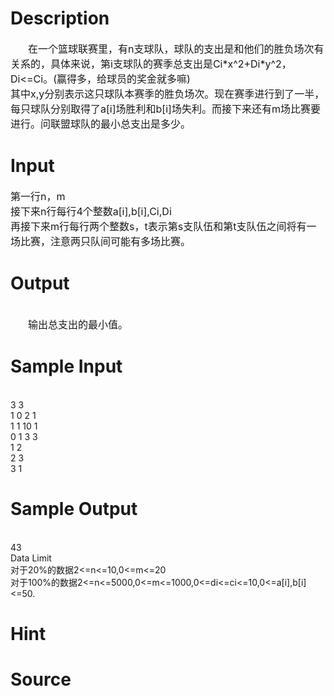 
# Description

<div class="content"><div style="text-indent: 21pt"><span style="font-size: medium">在一个篮球联赛里，有n支球队，球队的支出是和他们的胜负场次有关系的，具体来说，第i支球队的赛季总支出是Ci*x^2+Di*y^2，Di&lt;=Ci。(赢得多，给球员的奖金就多嘛)</span></div>
<div><span style="font-size: medium">其中x,y分别表示这只球队本赛季的胜负场次。现在赛季进行到了一半，每只球队分别取得了a[i]场胜利和b[i]场失利。而接下来还有m场比赛要进行。问联盟球队的最小总支出是多少。</span></div></div>

# Input

<div class="content"><div><span style="font-size: medium">第一行n，m</span></div>
<div><span style="font-size: medium">接下来n行每行4个整数a[i],b[i],Ci,Di</span></div>
<div><span style="font-size: medium">再接下来m行每行两个整数s，t表示第s支队伍和第t支队伍之间将有一场比赛，注意两只队间可能有多场比赛。</span></div></div>

# Output

<div class="content"><div> </div>
<div style="text-indent: 21pt"><span style="font-size: medium">输出总支出的最小值。</span></div></div>

# Sample Input

<div class="content"><span class="sampledata"><br/>
3 3<br/>
1 0 2 1<br/>
1 1 10 1<br/>
0 1 3 3<br/>
1 2<br/>
2 3<br/>
3 1<br/>
</span></div>

# Sample Output

<div class="content"><span class="sampledata"><br/>
43<br/>
Data Limit<br/>
对于20%的数据2&lt;=n&lt;=10,0&lt;=m&lt;=20<br/>
对于100%的数据2&lt;=n&lt;=5000,0&lt;=m&lt;=1000,0&lt;=di&lt;=ci&lt;=10,0&lt;=a[i],b[i]&lt;=50.</span></div>

# Hint

<div class="content"><p></p></div>

# Source

<div class="content"><p><a href="problemset.php?search="></a></p></div>

